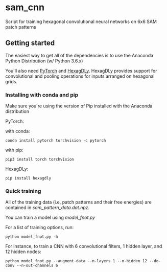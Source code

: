 # sam_cnn

Script for training hexagonal convolutional neural networks on 6x6 SAM patch patterns

## Getting started

The easiest way to get all of the dependencies is to use the Anaconda Python Distribution (w/ Python 3.6.x)

You'll also need [PyTorch](https://github.com/pytorch/pytorch) and [HexagDLy](https://github.com/ai4iacts/hexagdly). HexagDLy provides support for convolutional and pooling operations for inputs arranged on hexagonal grids.

### Installing with conda and pip

Make sure you're using the version of Pip installed with the Anaconda distribution

PyTorch:

with conda:
```
conda install pytorch torchvision -c pytorch
```

with pip:
```
pip3 install torch torchvision
```

HexagDLy:

```
pip install hexagdly
```


### Quick training 

All of the training data (i.e, patch patterns and their free energies) are contained in *sam_pattern_data.dat.npz*. 

You can train a model using *model_fnot.py*

For a list of training options, run:

```
python model_fnot.py -h
```

For instance, to train a CNN with 6 convolutional filters, 1 hidden layer, and 12 hidden nodes:

```
python model_fnot.py --augment-data --n-layers 1 --n-hidden 12 --do-conv --n-out-channels 6
```

